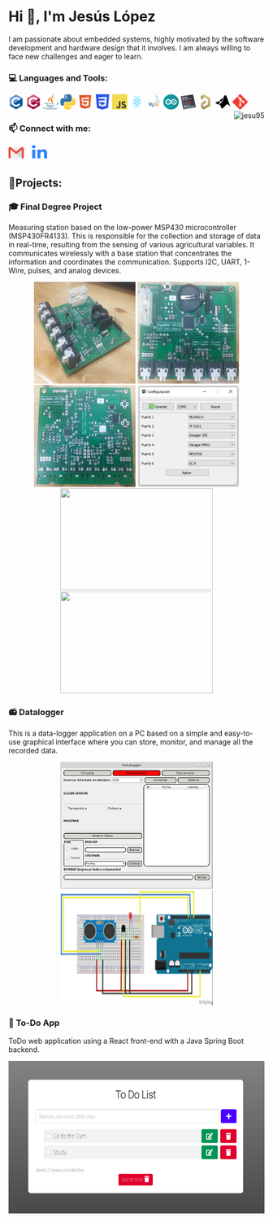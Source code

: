 # Hi 👋, I'm Jesús López
I am passionate about embedded systems, highly motivated by the software development and hardware design that it involves. I am always willing to face new challenges and eager to learn.

### 💻 Languages and Tools:
<p>
<img width="30" height="30" src="https://raw.githubusercontent.com/jesu95/jesu95/main/img/c-original.svg">
<img width="30" height="30" src="https://raw.githubusercontent.com/jesu95/jesu95/main/img/cplusplus-original.svg">
<img width="30" height="30" src="https://raw.githubusercontent.com/jesu95/jesu95/main/img/java-programming-language.svg">
<img width="30" height="30" src="https://raw.githubusercontent.com/jesu95/jesu95/main/img/python.svg">
<img width="30" height="30" src="https://raw.githubusercontent.com/jesu95/jesu95/main/img/html.svg">
<img width="30" height="30" src="https://raw.githubusercontent.com/jesu95/jesu95/main/img/CSS3.svg">
<img width="30" height="30" src="https://raw.githubusercontent.com/jesu95/jesu95/main/img/javascript.svg">
<img width="30" height="30" src="https://raw.githubusercontent.com/jesu95/jesu95/main/img/logo.svg">
<img width="30" height="30" src="https://raw.githubusercontent.com/jesu95/jesu95/main/img/mysql.svg">
<img width="30" height="30" src="https://raw.githubusercontent.com/jesu95/jesu95/main/img/arduino.svg">
<img width="30" height="30" src="https://raw.githubusercontent.com/jesu95/jesu95/main/img/msp430.png">
<img width="30" height="30" src="https://raw.githubusercontent.com/jesu95/jesu95/main/img/altium.png">
<img width="30" height="30" src="https://raw.githubusercontent.com/jesu95/jesu95/main/img/mathworks.svg">
<img width="30" height="30" src="https://raw.githubusercontent.com/jesu95/jesu95/main/img/git.svg">
<img align="right" src="https://github-readme-stats.vercel.app/api/top-langs?username=jesu95&show_icons=true&locale=en&layout=compact" alt="jesu95" />
</p>

### 📫 Connect with me:
<p>
<a href="mailto:jesu95.lopez@gmail.com"><img alt="Gmail" width="30" height="30" src="https://raw.githubusercontent.com/jesu95/jesu95/main/img/gmail.svg"></a>
&nbsp;&nbsp;&nbsp;<a href="https://www.linkedin.com/in/jesus-lopez-2a5745131/"><img alt="LinkedIn" width="30" height="30" src="https://raw.githubusercontent.com/jesu95/jesu95/main/img/linkedin.svg"></a>
</p>

## 🔭Projects:

### 🎓 Final Degree Project 

Measuring station based on the low-power MSP430 microcontroller (MSP430FR4133). This is responsible for the collection and storage of data in real-time, resulting from the sensing of various agricultural variables. It communicates wirelessly with a base station that concentrates the information and coordinates the communication. Supports I2C, UART, 1-Wire, pulses, and analog devices.

<p align="center">
<img width="200" height="200" src="https://raw.githubusercontent.com/jesu95/jesu95/main/img/pcb2.jpg">
<img width="200" height="200" src="https://raw.githubusercontent.com/jesu95/jesu95/main/img/pcb1.jpg">
<img width="200" height="200" src="https://raw.githubusercontent.com/jesu95/jesu95/main/img/pcb3.jpg">
<img width="200" height="200" src="https://raw.githubusercontent.com/jesu95/jesu95/main/img/app.jpg">
<img width="300" height="200" src="https://raw.githubusercontent.com/jesu95/jesu95/main/img/Medición de los sensores MPS2_EC5_5TE.jpg">
<img width="300" height="200" src="https://raw.githubusercontent.com/jesu95/jesu95/main/img/Medición de los sensores MLX90614_SHT3_DS18B20.jpg"> 
</p>

### 📻 Datalogger 

This is a data-logger application on a PC based on a simple and easy-to-use graphical interface where you can store, monitor, and manage all the recorded data.

<p align="center">
<img width="300" height="250" src="https://raw.githubusercontent.com/jesu95/jesu95/main/img/datalogger.png">
<img width="300" height="225" src="https://raw.githubusercontent.com/jesu95/jesu95/main/img/arduino.png">
</p>

### :memo: To-Do App 

ToDo web application using a React front-end with a Java Spring Boot backend.

<p align="center">
<img width="600" height="300"  src="https://raw.githubusercontent.com/jesu95/jesu95/main/img/To-Do-App.jpg">
</p>

